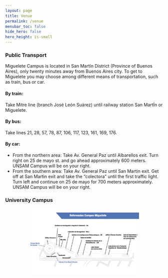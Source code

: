 ```yaml
---
layout: page
title: Venue
permalink: /venue
menubar_toc: false
hide_hero: false
hero_height: is-small
---
```


### Public Transport
Miguelete Campus is located in San Martín District (Province of Buenos Aires), only twenty minutes away from Buenos Aires city. To get to Miguelete you may choose among different means of transportation, such as train, bus or car.

#### By train:
Take Mitre line (branch José León Suárez) until railway station San MartÍn or Miguelete.

#### By bus:
Take lines 21, 28, 57, 78, 87, 106, 117, 123, 161, 169, 176.

#### By car:
- From the northern area: Take Av. General Paz until Albarellos exit. Turn right on 25 de mayo st. and go ahead approximately 600 meters. UNSAM Campus will be on your right.
- From the southern area: Take Av. General Paz until San Martin exit. Get off at San Martìn exit and take the “colectora” until the first traffic light. Turn left and continue on 25 de mayo for 700 meters approximately. UNSAM Campus will be on your right.

### University Campus
<p style="text-align:center">
<img src="venue/img/map_campus_miguelete.png" alt="" style="max-width:70%">
</p>